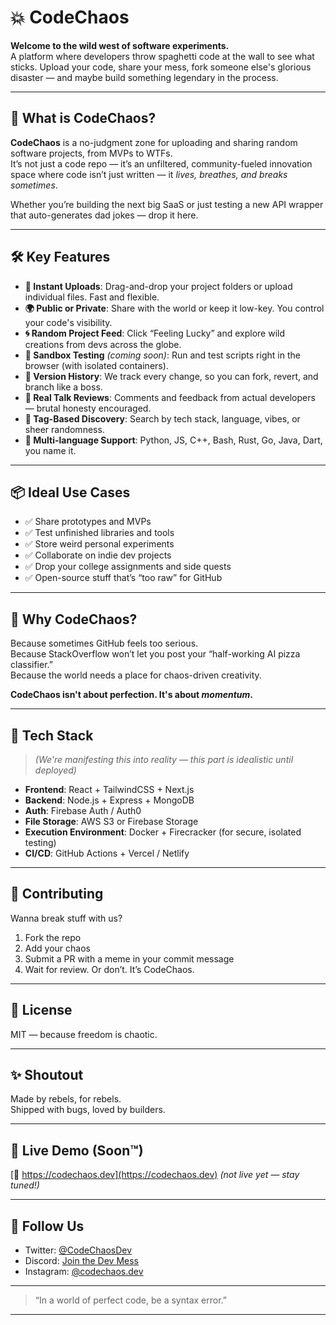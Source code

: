 # 💥 CodeChaos

**Welcome to the wild west of software experiments.**  
A platform where developers throw spaghetti code at the wall to see what sticks. Upload your code, share your mess, fork someone else's glorious disaster — and maybe build something legendary in the process.

---

## 🚀 What is CodeChaos?

**CodeChaos** is a no-judgment zone for uploading and sharing random software projects, from MVPs to WTFs.  
It’s not just a code repo — it’s an unfiltered, community-fueled innovation space where code isn’t just written — it *lives, breathes, and breaks sometimes*.

Whether you’re building the next big SaaS or just testing a new API wrapper that auto-generates dad jokes — drop it here.

---

## 🛠️ Key Features

- **🔼 Instant Uploads**: Drag-and-drop your project folders or upload individual files. Fast and flexible.
- **🌍 Public or Private**: Share with the world or keep it low-key. You control your code's visibility.
- **🌀 Random Project Feed**: Click “Feeling Lucky” and explore wild creations from devs across the globe.
- **🧪 Sandbox Testing** *(coming soon)*: Run and test scripts right in the browser (with isolated containers).
- **🧬 Version History**: We track every change, so you can fork, revert, and branch like a boss.
- **💬 Real Talk Reviews**: Comments and feedback from actual developers — brutal honesty encouraged.
- **🎨 Tag-Based Discovery**: Search by tech stack, language, vibes, or sheer randomness.
- **📁 Multi-language Support**: Python, JS, C++, Bash, Rust, Go, Java, Dart, you name it.

---

## 📦 Ideal Use Cases

- ✅ Share prototypes and MVPs
- ✅ Test unfinished libraries and tools
- ✅ Store weird personal experiments
- ✅ Collaborate on indie dev projects
- ✅ Drop your college assignments and side quests
- ✅ Open-source stuff that’s “too raw” for GitHub

---

## 🧠 Why CodeChaos?

Because sometimes GitHub feels too serious.  
Because StackOverflow won’t let you post your “half-working AI pizza classifier.”  
Because the world needs a place for chaos-driven creativity.  

**CodeChaos isn't about perfection. It's about *momentum*.**

---

## 🧱 Tech Stack

> _(We're manifesting this into reality — this part is idealistic until deployed)_

- **Frontend**: React + TailwindCSS + Next.js  
- **Backend**: Node.js + Express + MongoDB  
- **Auth**: Firebase Auth / Auth0  
- **File Storage**: AWS S3 or Firebase Storage  
- **Execution Environment**: Docker + Firecracker (for secure, isolated testing)
- **CI/CD**: GitHub Actions + Vercel / Netlify

---

## 🤖 Contributing

Wanna break stuff with us?

1. Fork the repo
2. Add your chaos
3. Submit a PR with a meme in your commit message
4. Wait for review. Or don’t. It’s CodeChaos.

---

## 🔐 License

MIT — because freedom is chaotic.

---

## ✨ Shoutout

Made by rebels, for rebels.  
Shipped with bugs, loved by builders.

---

## 👾 Live Demo (Soon™)

[🔗 https://codechaos.dev](https://codechaos.dev) *(not live yet — stay tuned!)*

---

## 🧢 Follow Us

- Twitter: [@CodeChaosDev](https://twitter.com/codechaosdev)  
- Discord: [Join the Dev Mess](https://discord.gg/chaoszone)  
- Instagram: [@codechaos.dev](https://instagram.com/codechaos.dev)

---

> “In a world of perfect code, be a syntax error.”

---

